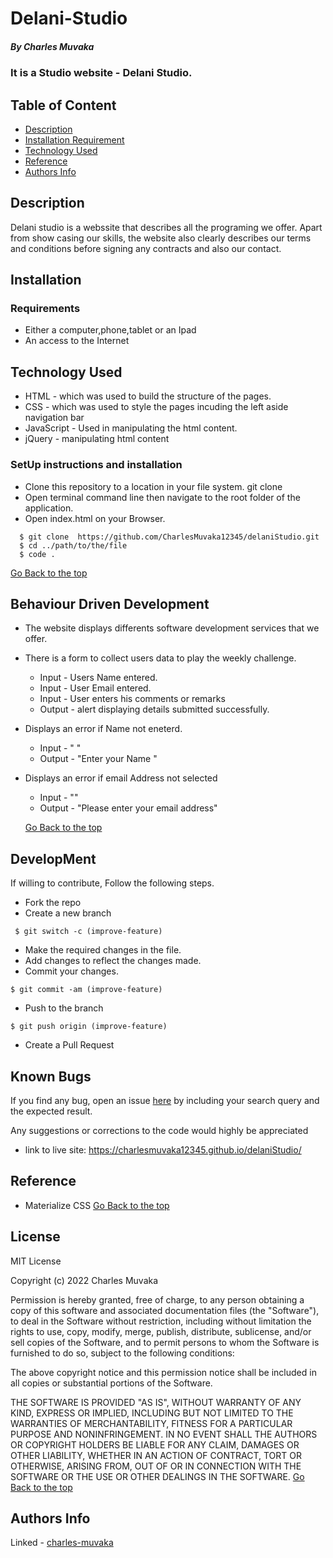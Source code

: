# Delani-Studio
 ##### By Charles Muvaka
 ### It is a Studio website - Delani Studio.
 ## Table of Content
 + [Description](#description)
 + [Installation Requirement](#Installation)
 + [Technology Used](#technology-used)
 + [Reference](#reference)
 + [Authors Info](#author-Info)
 ## Description
 <p>Delani studio is a webssite that describes all the programing we offer. Apart from show casing our skills, the website also clearly describes our terms and conditions before signing any contracts and also our contact.</p>
 
 ## Installation
 ### Requirements
 * Either a computer,phone,tablet or an Ipad
 * An access to the Internet
 ## Technology Used
 * HTML - which was used to build the structure of the pages.
 * CSS - which was used to style the pages incuding the left aside navigation bar
 * JavaScript - Used in manipulating the html content.
 * jQuery - manipulating html content
 ### SetUp instructions and installation
 * Clone this repository to a location in your file system. git clone 
 * Open terminal command line then navigate to the root folder of the application. 
 * Open index.html on your Browser.
  ```
    $ git clone  https://github.com/CharlesMuvaka12345/delaniStudio.git
    $ cd ../path/to/the/file
    $ code .
   ```
   [Go Back to the top](#Delani-Studio)
 ## Behaviour Driven Development
 * The website displays differents software development services that we offer.
 * There is a form to collect users data to play the weekly challenge.
   *  Input - Users Name entered.
   *  Input - User Email entered.
   *  Input - User enters his comments or remarks
   *  Output - alert displaying details submitted successfully. 
 * Displays an error if Name not eneterd.
   *  Input - " "
   *  Output - "Enter your Name "
 * Displays an error if email Address not selected
   * Input - ""
   * Output - "Please enter your email address"

   [Go Back to the top](#Delani-Studio)
 ## DevelopMent
 <p> If willing to contribute, Follow the following steps.</p>

 * Fork the repo
 * Create a new branch 
 ```
  $ git switch -c (improve-feature)
  ```
 * Make the required changes in the file.
 * Add changes to reflect the changes made.
 * Commit your changes.
  ```
  $ git commit -am (improve-feature)
  ```
 * Push to the branch
  ```
  $ git push origin (improve-feature)
   ```
 * Create a Pull Request

 ## Known Bugs
 <p>If you find any bug, open an issue <a href="https://github.com/CharlesMuvaka12345/delaniStudio/issues">here</a> by including your search query and the expected result.</p>
 <p>Any suggestions or corrections to the code would highly be appreciated</p>

  * link to live site: https://charlesmuvaka12345.github.io/delaniStudio/

 ## Reference
 * Materialize CSS
 [Go Back to the top](#Delani-Studio)

  ## License 
 MIT License

Copyright (c) 2022 Charles Muvaka

Permission is hereby granted, free of charge, to any person obtaining a copy
of this software and associated documentation files (the "Software"), to deal
in the Software without restriction, including without limitation the rights
to use, copy, modify, merge, publish, distribute, sublicense, and/or sell
copies of the Software, and to permit persons to whom the Software is
furnished to do so, subject to the following conditions:

The above copyright notice and this permission notice shall be included in all
copies or substantial portions of the Software.

THE SOFTWARE IS PROVIDED "AS IS", WITHOUT WARRANTY OF ANY KIND, EXPRESS OR
IMPLIED, INCLUDING BUT NOT LIMITED TO THE WARRANTIES OF MERCHANTABILITY,
FITNESS FOR A PARTICULAR PURPOSE AND NONINFRINGEMENT. IN NO EVENT SHALL THE
AUTHORS OR COPYRIGHT HOLDERS BE LIABLE FOR ANY CLAIM, DAMAGES OR OTHER
LIABILITY, WHETHER IN AN ACTION OF CONTRACT, TORT OR OTHERWISE, ARISING FROM,
OUT OF OR IN CONNECTION WITH THE SOFTWARE OR THE USE OR OTHER DEALINGS IN THE
SOFTWARE.
[Go Back to the top](#Delani-Studio)
 ## Authors Info
 Linked - [charles-muvaka](https://ke.linkedin.com/in/charles-muvaka-bb958910a)